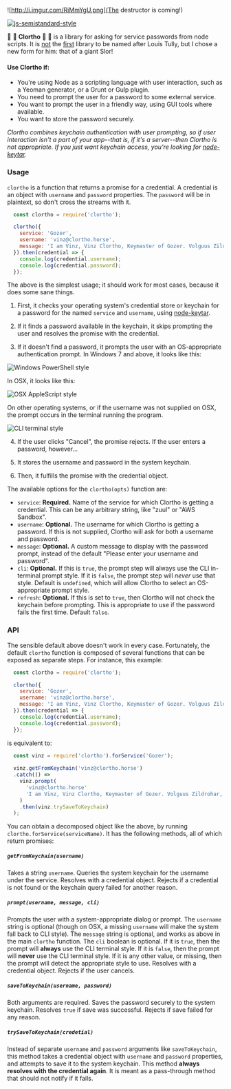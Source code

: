 ![http://i.imgur.com/RiMmYgU.png](The destructor is coming!)

[![js-semistandard-style](https://img.shields.io/badge/code%20style-semistandard-brightgreen.svg?style=flat-square)](https://github.com/Flet/semistandard)

:key: :ghost: **Clortho** :ghost: :key: is a library for asking for service passwords from node scripts. It is [not](https://github.com/pivotal/vinz-clortho) the [first](https://github.com/mozilla/vinz-clortho) library to be named after Louis Tully, but I chose a new form for him: that of a giant Slor!

#### Use Clortho if:
 - You're using Node as a scripting language with user interaction, such as a Yeoman generator, or a Grunt or Gulp plugin.
 - You need to prompt the user for a password to some external service.
 - You want to prompt the user in a friendly way, using GUI tools where available.
 - You want to store the password securely.
 
*Clortho combines keychain authentication with user prompting, so if user interaction isn't a part of your app--that is, if it's a server--then Clortho is not appropriate. If you just want keychain access, you're looking for [node-keytar][1].*

### Usage

`clortho` is a function that returns a promise for a credential. A credential is an object with `username` and `password` properties. The `password` will be in plaintext, so don't cross the streams with it.

```js
  const clortho = require('clortho');

  clortho({
    service: 'Gozer',
    username: 'vinz@clortho.horse',
    message: 'I am Vinz, Vinz Clortho, Keymaster of Gozer. Volguus Zildrohar, Lord of the Sebouillia. Are you the Gatekeeper?'
  }).then(credential => {
    console.log(credential.username);
    console.log(credential.password);
  });
```

The above is the simplest usage; it should work for most cases, because it does some sane things.

1. First, it checks your operating system's credential store or keychain for a password for the named `service` and `username`, using [node-keytar][1].

2. If it finds a password available in the keychain, it skips prompting the user and resolves the promise with the credential.

3. If it doesn't find a password, it prompts the user with an OS-appropriate authentication prompt. In Windows 7 and above, it looks like this:

  ![Windows PowerShell style](http://i.imgur.com/y79xLc7.png)

  In OSX, it looks like this:

  ![OSX AppleScript style](http://i.imgur.com/YWUxewA.png)

  On other operating systems, or if the username was not supplied on OSX, the prompt occurs in the terminal running the program.

  ![CLI terminal style](http://i.imgur.com/nMnyciR.png)

4. If the user clicks "Cancel", the promise rejects. If the user enters a password, however...

5. It stores the username and password in the system keychain.

6. Then, it fulfills the promise with the credential object.

The available options for the `clortho(opts)` function are:
 - `service`: **Required.** Name of the service for which Clortho is getting a credential. This can be any arbitrary string, like "zuul" or "AWS Sandbox".
 - `username`: **Optional.** The username for which Clortho is getting a password. If this is not supplied, Clortho will ask for both a username and password.
 - `message`: **Optional.** A custom message to display with the password prompt, instead of the default "Please enter your username and password".
 - `cli`: **Optional.** If this is `true`, the prompt step will always use the CLI in-terminal prompt style. If it is `false`, the prompt step will *never* use that style. Default is `undefined`, which will allow Clortho to select an OS-appropriate prompt style.
 - `refresh`: **Optional.** If this is set to `true`, then Clortho will not check the keychain before prompting. This is appropriate to use if the password fails the first time. Default `false`.

### API

The sensible default above doesn't work in every case. Fortunately, the default `clortho` function is composed of several functions that can be exposed as separate steps. For instance, this example:

```js
  const clortho = require('clortho');

  clortho({
    service: 'Gozer',
    username: 'vinz@clortho.horse',
    message: 'I am Vinz, Vinz Clortho, Keymaster of Gozer. Volguus Zildrohar, Lord of the Sebouillia. Are you the Gatekeeper?'
  }).then(credential => {
    console.log(credential.username);
    console.log(credential.password);
  });
```

is equivalent to:

```js
  const vinz = require('clortho').forService('Gozer');
  
  vinz.getFromKeychain('vinz@clortho.horse')
  .catch(() =>
    vinz.prompt(
      'vinz@clortho.horse'
      'I am Vinz, Vinz Clortho, Keymaster of Gozer. Volguus Zildrohar, Lord of the Sebouillia. Are you the Gatekeeper?'
    )
    .then(vinz.trySaveToKeychain)
  );
```

You can obtain a decomposed object like the above, by running `clortho.forService(serviceName)`. It has the following methods, all of which return promises:

##### `getFromKeychain(username)`
Takes a string `username`. Queries the system keychain for the username under the service. Resolves with a credential object. Rejects if a credential is not found or the keychain query failed for another reason.

##### `prompt(username, message, cli)`
Prompts the user with a system-appropriate dialog or prompt. The `username` string is optional (though on OSX, a missing `username` will make the system fall back to CLI style). The `message` string is optional, and works as above in the main `clortho` function. The `cli` boolean is optional. If it is `true`, then the prompt will **always** use the CLI terminal style. If it is `false`, then the prompt will **never** use the CLI terminal style. If it is any other value, or missing, then the prompt will detect the appropriate style to use. Resolves with a credential object. Rejects if the user cancels.

##### `saveToKeychain(username, password)`
Both arguments are required. Saves the password securely to the system keychain. Resolves `true` if save was successful. Rejects if save failed for any reason.

##### `trySaveToKeychain(credetial)`
Instead of separate `username` and `password` arguments like `saveToKeychain`, this method takes a credential object with `username` and `password` properties, and attempts to save it to the system keychain. This method **always resolves with the credential again**. It is meant as a pass-through method that should not notify if it fails.

[1]: https://github.com/atom/node-keytar "node-keytar"
